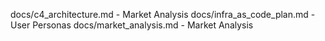 docs/c4_architecture.md - Market Analysis
docs/infra_as_code_plan.md - User Personas
docs/market_analysis.md - Market Analysis

